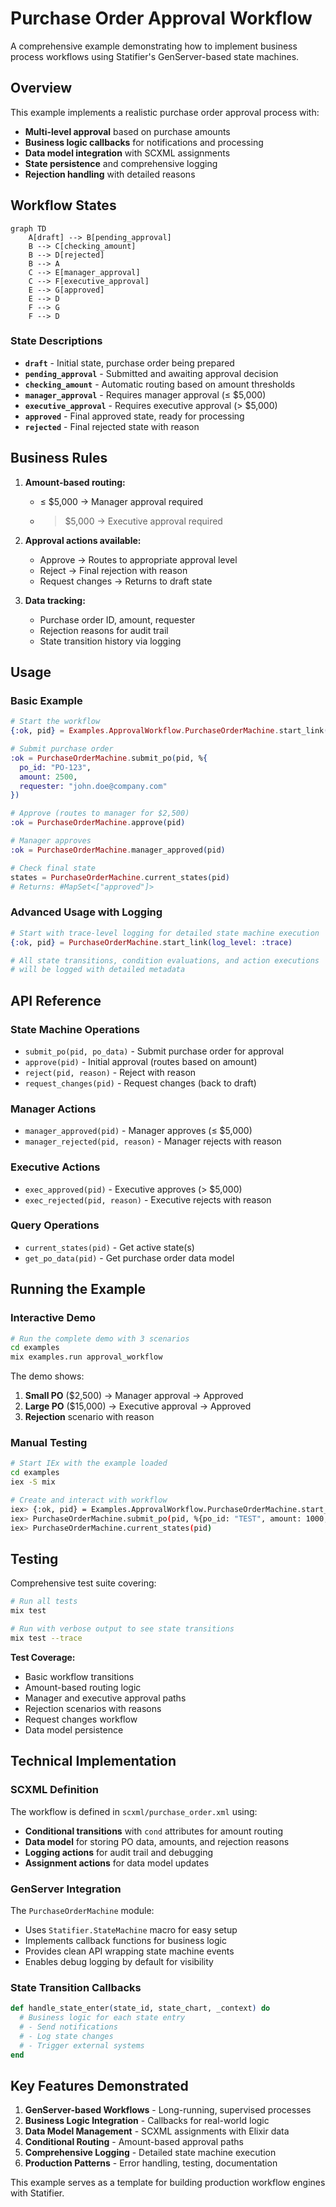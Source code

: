# Purchase Order Approval Workflow

A comprehensive example demonstrating how to implement business process workflows using Statifier's GenServer-based state machines.

## Overview

This example implements a realistic purchase order approval process with:

- **Multi-level approval** based on purchase amounts
- **Business logic callbacks** for notifications and processing
- **Data model integration** with SCXML assignments  
- **State persistence** and comprehensive logging
- **Rejection handling** with detailed reasons

## Workflow States

```mermaid
graph TD
    A[draft] --> B[pending_approval]
    B --> C[checking_amount] 
    B --> D[rejected]
    B --> A
    C --> E[manager_approval]
    C --> F[executive_approval]
    E --> G[approved]
    E --> D
    F --> G
    F --> D
```

### State Descriptions

- **`draft`** - Initial state, purchase order being prepared
- **`pending_approval`** - Submitted and awaiting approval decision
- **`checking_amount`** - Automatic routing based on amount thresholds
- **`manager_approval`** - Requires manager approval (≤ $5,000)
- **`executive_approval`** - Requires executive approval (> $5,000)  
- **`approved`** - Final approved state, ready for processing
- **`rejected`** - Final rejected state with reason

## Business Rules

1. **Amount-based routing:**
   - ≤ $5,000 → Manager approval required
   - > $5,000 → Executive approval required

2. **Approval actions available:**
   - Approve → Routes to appropriate approval level
   - Reject → Final rejection with reason
   - Request changes → Returns to draft state

3. **Data tracking:**
   - Purchase order ID, amount, requester
   - Rejection reasons for audit trail
   - State transition history via logging

## Usage

### Basic Example

```elixir
# Start the workflow
{:ok, pid} = Examples.ApprovalWorkflow.PurchaseOrderMachine.start_link()

# Submit purchase order
:ok = PurchaseOrderMachine.submit_po(pid, %{
  po_id: "PO-123",
  amount: 2500,
  requester: "john.doe@company.com"
})

# Approve (routes to manager for $2,500)
:ok = PurchaseOrderMachine.approve(pid)

# Manager approves
:ok = PurchaseOrderMachine.manager_approved(pid)

# Check final state
states = PurchaseOrderMachine.current_states(pid)
# Returns: #MapSet<["approved"]>
```

### Advanced Usage with Logging

```elixir
# Start with trace-level logging for detailed state machine execution
{:ok, pid} = PurchaseOrderMachine.start_link(log_level: :trace)

# All state transitions, condition evaluations, and action executions
# will be logged with detailed metadata
```

## API Reference

### State Machine Operations

- `submit_po(pid, po_data)` - Submit purchase order for approval
- `approve(pid)` - Initial approval (routes based on amount)
- `reject(pid, reason)` - Reject with reason
- `request_changes(pid)` - Request changes (back to draft)

### Manager Actions

- `manager_approved(pid)` - Manager approves (≤ $5,000)
- `manager_rejected(pid, reason)` - Manager rejects with reason

### Executive Actions  

- `exec_approved(pid)` - Executive approves (> $5,000)
- `exec_rejected(pid, reason)` - Executive rejects with reason

### Query Operations

- `current_states(pid)` - Get active state(s)
- `get_po_data(pid)` - Get purchase order data model

## Running the Example

### Interactive Demo

```bash
# Run the complete demo with 3 scenarios
cd examples
mix examples.run approval_workflow
```

The demo shows:
1. **Small PO** ($2,500) → Manager approval → Approved
2. **Large PO** ($15,000) → Executive approval → Approved  
3. **Rejection** scenario with reason

### Manual Testing

```bash
# Start IEx with the example loaded
cd examples
iex -S mix

# Create and interact with workflow
iex> {:ok, pid} = Examples.ApprovalWorkflow.PurchaseOrderMachine.start_link()
iex> PurchaseOrderMachine.submit_po(pid, %{po_id: "TEST", amount: 1000, requester: "test"})
iex> PurchaseOrderMachine.current_states(pid)
```

## Testing

Comprehensive test suite covering:

```bash
# Run all tests
mix test

# Run with verbose output to see state transitions  
mix test --trace
```

**Test Coverage:**
- Basic workflow transitions
- Amount-based routing logic
- Manager and executive approval paths
- Rejection scenarios with reasons
- Request changes workflow
- Data model persistence

## Technical Implementation

### SCXML Definition

The workflow is defined in `scxml/purchase_order.xml` using:

- **Conditional transitions** with `cond` attributes for amount routing
- **Data model** for storing PO data, amounts, and rejection reasons
- **Logging actions** for audit trail and debugging
- **Assignment actions** for data model updates

### GenServer Integration

The `PurchaseOrderMachine` module:

- Uses `Statifier.StateMachine` macro for easy setup
- Implements callback functions for business logic
- Provides clean API wrapping state machine events
- Enables debug logging by default for visibility

### State Transition Callbacks

```elixir
def handle_state_enter(state_id, state_chart, _context) do
  # Business logic for each state entry
  # - Send notifications
  # - Log state changes  
  # - Trigger external systems
end
```

## Key Features Demonstrated

1. **GenServer-based Workflows** - Long-running, supervised processes
2. **Business Logic Integration** - Callbacks for real-world logic
3. **Data Model Management** - SCXML assignments with Elixir data
4. **Conditional Routing** - Amount-based approval paths
5. **Comprehensive Logging** - Detailed state machine execution
6. **Production Patterns** - Error handling, testing, documentation

This example serves as a template for building production workflow engines with Statifier.